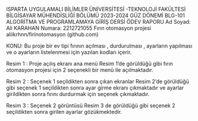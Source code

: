 ISPARTA UYGULAMALI BİLİMLER ÜNİVERSİTESİ -TEKNOLOJİ FAKÜLTESİ BİLGİSAYAR MÜHENDİSLİĞİ BÖLÜMÜ
2023-2024 GÜZ DÖNEMİ BLG-101 ALGORİTMA VE PROGRAMLAMAYA GİRİŞ DERSİ ÖDEV RAPORU
Ad Soyad: Ali KARAHAN
Numara: 2212721055
Fırın otomasyon projesi
aliikrhnn/firinotomasyon (github.com)

KONU: Bu proje bir ev tipi fırının açılması , durdurulması , ayarların yapılması ve o ayarların listelenmesi için yazılan kodları içerir.

 

Resim 1 : Proje açılış ekranı ana menü
Resim 1’de görüldüğü gibi fırın otomasyon projesi için 2  seçenekli bir menü ile açılmaktadır.

Resim 2 : Seçenek 1 seçildikten sonra çıkan ekranlar
Resim 2’de görüldüğü gibi seçenek 1 seçildikten sonra ayar girme ekranı çıkmaktadır ve ayarlar girildikten sonra fırını durdurmak için seçenek çıkmaktadır.

Resim 3 : Seçenek 2 görüntüsü
Resim 3 de görüldüğü gibi seçenek 2 seçildikten sonra girilen ayarlar gözükmektedir.
  
